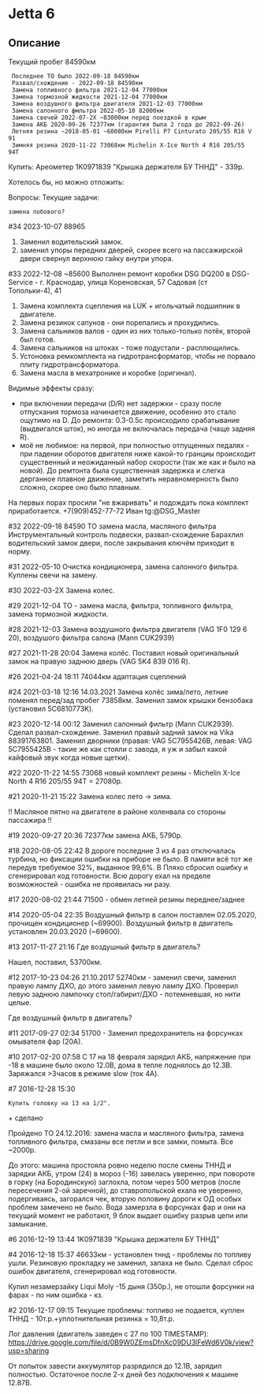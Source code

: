 # Jetta 6

## Описание

Текущий пробег 84590км
```
 Последнее ТО было 2022-09-18 84590км
 Развал/схождение - 2022-09-18 84590км
 Замена топливного фильтра 2021-12-04 77000км
 Замена тормозной жидкости 2021-12-04 77000км
 Замена воздушного фильтра двигателя 2021-12-03 77000км
 Замена салонного фмльтра 2022-05-10 82000км
 Замена свечей 2022-07-2Х ~83000км перед поездкой в крым
 Замена АКБ 2020-09-26 72377км (гарантия была 2 года до 2022-09-26)
 Летняя резина ~2018-05-01 ~60080км Pirelli P7 Cinturato 205/55 R16 V 91
 Зимняя резина 2020-11-22 73068км Michelin X-Ice North 4 R16 205/55 94T
```

Купить:
    Ареометер
    1K0971839 "Крышка держателя БУ ТННД" - 339р.

Хотелось бы, но можно отложить:

Вопросы:
Текущие задачи:

    замена лобового?
#34 2023-10-07
88965
1. Заменил водительский замок.
2. заменил упоры передних дверей, скорее всего на пассажирской двери свернул верхнюю гайку внутри упора.

#33 2022-12-08
~85600
Выполнен ремонт коробки DSG DQ200 в DSG-Service - г. Краснодар, улица Кореновская, 57 Садовая (ст Топольки-4), 41
1. Замена комплекта сцепления на LUK + игольчатый подшипник в двигателе.
2. Замена резинок сапунов - они порепались и прохудились.
3. Замена сальников валов - один из них только-только потёк, второй был готов.
4. Замена сальников на штоках - тоже подустали - расплющились.
5. Устоновка ремкомплекта на гидротрансформатор, чтобы не порвало плиту гидротрансформатора.
6. Замена масла в мехатронике и коробке (оригинал).

Видимые эффекты сразу:
- при включении передачи (D/R) нет задержки - сразу после отпускания тормоза начинается движение, особенно это стало ощутимо на D. До ремонта: 0.3-0.5с происходило срабатывание (выдвигался шток), но иногда не включалась передача (чаще задняя R).
- моё не любимое: на первой, при полностью отпущенных педалях - при падении оборотов двигателя ниже какой-то гранциы происходит существенный и неожиданный набор скорости (так же как и было на новой). До ремтонта была существенная задержка и слегка дерганное плавное движение, заметить неравномерность было сложно, скорее оно было плавным.

На первых порах просили "не вжаривать" и подождать пока комплект приработается.
+7(909)452-77-72 Иван tg:@DSG_Master


#32 2022-09-18
84590
ТО замена масла, масляного фильтра
Инструментальный контроль подвески, развал-схождение
Барахлил водительский замок двери, после закрывания ключём приходит в норму.

#31 2022-05-10
Очистка кондиционера, замена салонного фильтра.
Куплены свечи на замену.

#30 2022-03-2X
Замена колес.

#29 2021-12-04
ТО - замена масла, фильтра, топливного фильтра, замена тормозной жидкости.

#28 2021-12-03
Замена воздушного фильтра двигателя (VAG 1F0 129 6 20), воздушого фильтра салона (Mann CUK2939)

#27 2021-11-28 20:04
Замена колёс.
Поставил новый оригинальный замок на правую заднюю дверь (VAG 5K4 839 016 R).

#26 2021-04-24 18:11
74044км адаптация сцеплений

#24 2021-03-18 12:16
14.03.2021
Замена колёс зима/лето, летние поменял перед/зад пробег 73858км.
Заменил замок крышки бензобака (установил 5C6810773K).

#23 2020-12-14 00:12
Заменил салонный фильтр (Mann CUK2939).
Сделал развал-схождение.
Заменил правый задний замок на Vika 88391763801.
Заменил дворники (правая: VAG 5C7955426B, левая: VAG 5C7955425B - такие же как стояли с завода, я уж и забыл какой кайфовый звук когда новые щетки).

#22 2020-11-22 14:55
73068 новый комплект резины - Michelin X-Ice North 4 R16 205/55 94T = 27080р.

#21 2020-11-21 15:22
Замена колес лето -> зима.

!! Масляное пятно на двигателе в районе коленвала со стороны пассажира !!

#19 2020-09-27 20:36
72377км замена АКБ, 5790р.

#18 2020-08-05 22:42
В дороге последние 3 из 4 раз отключалась турбина, но фиксации ошибки на приборе не было. В памяти всё тот же передув требуемое 32%, выданное 99,6%.
В Пляхо сбросил ошибку и сгенерировал код готовности. Всю дорогу ехал на пределе возможностей - ошибка не проявилась ни разу.

#17 2020-08-02 21:44
71500 - обмен летней резины переднее/заднее

#14 2020-05-04 22:35
Воздушный фильтр в салон поставлен 02.05.2020, прочищен кондиционер (~69900).
Воздушный фильтр в двигатель установлен 20.03.2020 (~69600).

#13 2017-11-27 21:16
    Где воздушный фильтр в двигатель?

Нашел, поставил, 53700км.

#12 2017-10-23 04:26
21.10.2017 52740км - заменил свечи, заменил правую лампу ДХО, до этого заменил левую лампу ДХО.
Проверил левую заднюю лампочку стоп/габирит/ДХО - потемневшая, но нити целые.

Где воздушный фильтр в двигатель?

#11 2017-09-27 02:34
51700 - Заменил предохранитель на форсунках омывателя фар (20А).

#10 2017-02-20 07:58
С 17 на 18 февраля зарядил АКБ, напряжение при -18 в машине было около 12.0В, дома в тепле поднялось до 12.3В.
Заряжался >3часов в режиме slow (ток 4А).

#7 2016-12-28 15:30

    Купить головку на 13 на 1/2".
&plus; сделано

Пройдено ТО 24.12.2016: замена масла и масляного фильтра, замена топливного фильтра, смазаны все петли и все замки, помыта.
Все ~2000р.

До этого: машина простояла ровно неделю после смены ТННД и зарядки АКБ, утром (24) в мороз (-16) завелась уверенно, при повороте в горку (на Бородинскую) заглохла, потом через 500 метров (после пересечения 2-ой заречной), до ставропольской ехала не уверенно, подергиваясь, загорался чек, вторую половину дороги к ОД особых проблем замечено не было.
Вода замерзла в форсунках фар и они на текущий момент не работают, 9 блок выдает ошибку разрыв цепи или замыкание.

#6 2016-12-19 13:44
1K0971839 "Крышка держателя БУ ТННД"

#4 2016-12-18 15:37
46633км - установлен тннд - проблемы по топливу ушли. Резиновую прокладку не заменил, запаха не было.
Сделал сброс ошибок двигателя, сгенерировал код готовности.

Купил незамерзайку Liqui Moly -15 дыня (350р.), не отошли форсунки на фарах - по ним ошибка - кз.

#2 2016-12-17 09:15
Текущие проблемы: топливо не подается,
куплен ТННД - 10т.р.+уплотнительная резинка = 10,8т.р.

Лог давления (двигатель заведен с 27 по 100 TIMESTAMP):
https://drive.google.com/file/d/0B9W0ZEmsDfnXc09DU3lFeWd6V0k/view?usp=sharing

От попыток завести аккумулятор разрядился до 12.1В, зарядил полностью. Остаточное после 2-х дней без подключения к машине 12.87В.
